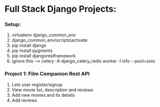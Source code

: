 # Full Stack Django Projects:

### Setup:
1. virtualenv django_common_env
2. django_common_env\scripts\activate
3. pip install django
4. pip install pygments
5. pip install djangorestframework
6. ignore this --> celery -A django_celery_redis worker -l info --pool=solo

### Project 1: Film Companion Rest API
1. Lets user register/signup
2. View movie list, description and reviews
3. Add new movies and its details
4. Add reviews
